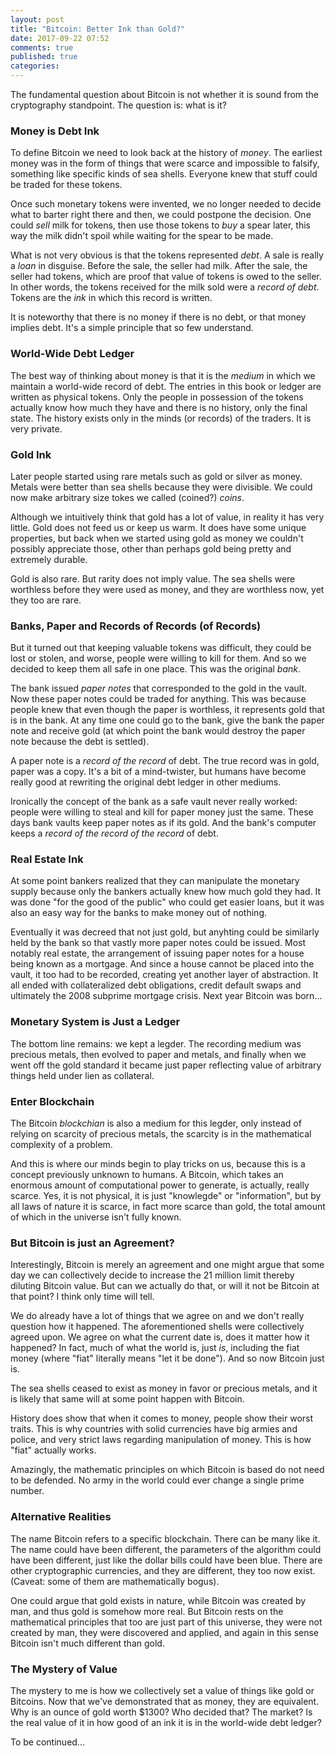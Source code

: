 ```yaml
---
layout: post
title: "Bitcoin: Better Ink than Gold?"
date: 2017-09-22 07:52
comments: true
published: true
categories:
---
```


The fundamental question about Bitcoin is not whether it is sound from
the cryptography standpoint. The question is: what is it?

### Money is Debt Ink ###

To define Bitcoin we need to look back at the history of _money_.  The
earliest money was in the form of things that were scarce and
impossible to falsify, something like specific kinds of sea shells.
Everyone knew that stuff could be traded for these tokens.

Once such monetary tokens were invented, we no longer needed to decide
what to barter right there and then, we could postpone the
decision. One could _sell_ milk for tokens, then use those tokens to
_buy_ a spear later, this way the milk didn't spoil while waiting for
the spear to be made.

What is not very obvious is that the tokens represented _debt_.  A
sale is really a _loan_ in disguise. Before the sale, the seller had
milk. After the sale, the seller had tokens, which are proof that
value of tokens is owed to the seller. In other words, the tokens
received for the milk sold were a _record of debt_. Tokens are the
_ink_ in which this record is written.

It is noteworthy that there is no money if there is no debt, or that
money implies debt. It's a simple principle that so few understand.

### World-Wide Debt Ledger ###

The best way of thinking about money is that it is the _medium_ in
which we maintain a world-wide record of debt. The entries in this
book or ledger are written as physical tokens. Only the people in
possession of the tokens actually know how much they have and there is
no history, only the final state. The history exists only in the
minds (or records) of the traders. It is very private.

### Gold Ink ###

Later people started using rare metals such as gold or silver as
money.  Metals were better than sea shells because they were
divisible. We could now make arbitrary size tokes we called (coined?)
_coins_.

Although we intuitively think that gold has a lot of value, in reality
it has very little. Gold does not feed us or keep us warm. It does
have some unique properties, but back when we started using gold as
money we couldn't possibly appreciate those, other than perhaps gold
being pretty and extremely durable.

Gold is also rare. But rarity does not imply value. The sea shells
were worthless before they were used as money, and they are worthless
now, yet they too are rare.

### Banks, Paper  and Records of Records (of Records) ###

But it turned out that keeping valuable tokens was difficult, they
could be lost or stolen, and worse, people were willing to kill for
them. And so we decided to keep them all safe in one place.  This
was the original _bank_.

The bank issued _paper notes_ that corresponded to the gold in the
vault. Now these paper notes could be traded for anything. This was
because people knew that even though the paper is worthless, it
represents gold that is in the bank. At any time one could go to the
bank, give the bank the paper note and receive gold (at which point
the bank would destroy the paper note because the debt is settled).

A paper note is a _record of the record_ of debt. The true record was
in gold, paper was a copy. It's a bit of a mind-twister, but humans
have become really good at rewriting the original debt ledger in other
mediums.

Ironically the concept of the bank as a safe vault never really
worked: people were willing to steal and kill for paper money just the
same. These days bank vaults keep paper notes as if its gold. And the
bank's computer keeps a _record of the record of the record_ of debt.

### Real Estate Ink ###

At some point bankers realized that they can manipulate the monetary
supply because only the bankers actually knew how much gold they
had. It was done "for the good of the public" who could get easier
loans, but it was also an easy way for the banks to make money out of
nothing.

Eventually it was decreed that not just gold, but anyhting could be
similarly held by the bank so that vastly more paper notes could be
issued. Most notably real estate, the arrangement of issuing paper
notes for a house being known as a mortgage. And since a house cannot be
placed into the vault, it too had to be recorded, creating yet another
layer of abstraction. It all ended with collateralized debt
obligations, credit default swaps and ultimately the 2008 subprime
mortgage crisis. Next year Bitcoin was born...

### Monetary System is Just a Ledger ###

The bottom line remains: we kept a legder. The recording medium was
precious metals, then evolved to paper and metals, and finally when we
went off the gold standard it became just paper reflecting value of
arbitrary things held under lien as collateral.

### Enter Blockchain ###

The Bitcoin _blockchian_ is also a medium for this legder, only
instead of relying on scarcity of precious metals, the scarcity is in
the mathematical complexity of a problem.

And this is where our minds begin to play tricks on us, because this
is a concept previously unknown to humans. A Bitcoin, which takes an
enormous amount of computational power to generate, is actually,
really scarce. Yes, it is not physical, it is just "knowlegde" or
"information", but by all laws of nature it is scarce, in fact more
scarce than gold, the total amount of which in the universe isn't
fully known.

### But Bitcoin is just an Agreement? ###

Interestingly, Bitcoin is merely an agreement and one might argue that
some day we can collectively decide to increase the 21 million limit
thereby diluting Bitcoin value. But can we actually do that, or will it
not be Bitcoin at that point? I think only time will
tell.

We do already have a lot of things that we agree on and we don't
really question how it happened. The aforementioned shells were
collectively agreed upon. We agree on what the current date is, does
it matter how it happened? In fact, much of what the world is, just
_is_, including the fiat money (where "fiat" literally means "let it
be done"). And so now Bitcoin just is.

The sea shells ceased to exist as money in favor or precious metals,
and it is likely that same will at some point happen with Bitcoin.

History does show that when it comes to money, people show their worst
traits. This is why countries with solid currencies have big armies
and police, and very strict laws regarding manipulation of money. This
is how "fiat" actually works.

Amazingly, the mathematic principles on which Bitcoin is based do not
need to be defended. No army in the world could ever change a single
prime number.

### Alternative Realities ###

The name Bitcoin refers to a specific blockchain. There can be many
like it. The name could have been different, the parameters of the
algorithm could have been different, just like the dollar bills could
have been blue. There are other cryptographic currencies, and they are
different, they too now exist. (Caveat: some of them are
mathematically bogus).

One could argue that gold exists in nature, while Bitcoin was created
by man, and thus gold is somehow more real. But Bitcoin rests on the
mathematical principles that too are just part of this universe, they
were not created by man, they were discovered and applied, and again
in this sense Bitcoin isn't much different than gold.

### The Mystery of Value ###

The mystery to me is how we collectively set a value of things like
gold or Bitcoins. Now that we've demonstrated that as money, they are
equivalent. Why is an ounce of gold worth $1300? Who decided that? The
market? Is the real value of it in how good of an ink it is in the
world-wide debt ledger?

To be continued...
